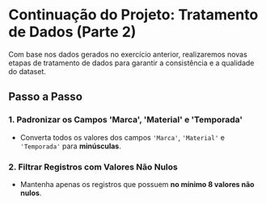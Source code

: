 # Continuação do Projeto: Tratamento de Dados (Parte 2)

Com base nos dados gerados no exercício anterior, realizaremos novas etapas de tratamento de dados para garantir a consistência e a qualidade do dataset.

## Passo a Passo

### 1. Padronizar os Campos 'Marca', 'Material' e 'Temporada'
- Converta todos os valores dos campos `'Marca'`, `'Material'` e `'Temporada'` para **minúsculas**.
  
### 2. Filtrar Registros com Valores Não Nulos
- Mantenha apenas os registros que possuem **no mínimo 8 valores não nulos**.
